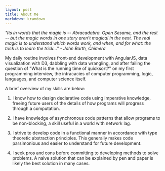 ```yaml
---
layout: post
title: About Me
markdown: kramdown
---
```


*"Its in words that the magic is -- Abracadabra. Open Sesame, and the rest -- but the magic words in one story aren't magical in the next. The real magic is to understand which words work, and when, and for what: the trick is to learn the trick..." - John Barth, Chimera*

My daily routine involves front-end development with AngularJS, data visualization with D3,
dabbling with data wrangling, and after failing 
the question of "What is the running time of quicksort?" on my first programming interview, the 
intracacies of computer programming, logic, languages, and computer science itself.

A brief overview of my skills are below:

1. I know how to design declarative code using imperative knowledge, freeing future users of the details of how programs will
progress through a computation.

2. I have knowledge of asynchronous code patterns that allow programs to be non-blocking, a skill useful in a world with network
lag.

3. I strive to develop code in a functional manner in accordance with type theoretic abstraction principles. This generally makes
code parsimonious and easier to understand for future development.

4. I seek pros and cons before committing to developing methods to solve problems. A naive solution that can be explained by pen
and paper is likely the best solution in many cases. 
